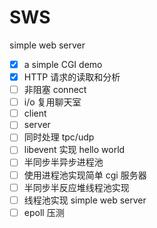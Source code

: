 # SWS
simple web server
- [x] a simple CGI demo
- [x] HTTP 请求的读取和分析
- [ ]  非阻塞 connect
- [ ]  i/o 复用聊天室
  - [ ] client
  - [ ] server
- [ ]  同时处理 tpc/udp
- [ ]  libevent 实现 hello world
- [ ]  半同步半异步进程池
- [ ]  使用进程池实现简单 cgi 服务器
- [ ]  半同步半反应堆线程池实现
- [ ]  线程池实现 simple web server
- [ ]  epoll 压测
